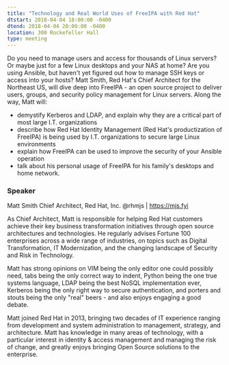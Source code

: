 ```yaml
---
title: "Technology and Real World Uses of FreeIPA with Red Hat"
dtstart: 2018-04-04 18:00:00 -0400
dtend: 2018-04-04 20:00:00 -0400
location: 300 Rockefeller Hall
type: meeting
---
```

Do you need to manage users and access for thousands of Linux servers?
Or maybe just for a few Linux desktops and your NAS at home? Are you
using Ansible, but haven't yet figured out how to manage SSH keys or
access into your hosts? Matt Smith, Red Hat's Chief Architect for the
Northeast US, will dive deep into FreeIPA - an open source project to
deliver users, groups, and security policy management for Linux
servers. Along the way, Matt will:

* demystify Kerberos and LDAP, and explain why they are a critical part of most large I.T. organizations
* describe how Red Hat Identity Management (Red Hat's productization
  of FreeIPA) is being used by I.T. organizations to secure large
  Linux environments
* explain how FreeIPA can be used to improve the security of your Ansible operation
* talk about his personal usage of FreeIPA for his family's desktops
  and home network.

### Speaker ###

Matt Smith
Chief Architect, Red Hat, Inc.
@rhmjs | https://mjs.fyi

As Chief Architect, Matt is responsible for helping Red Hat customers
achieve their key business transformation initiatives through open
source architectures and technologies. He regularly advises Fortune
100 enterprises across a wide range of industries, on topics such as
Digital Transformation, IT Modernization, and the changing landscape
of Security and Risk in Technology.

Matt has strong opinions on VIM being the only editor one could
possibly need, tabs being the only correct way to indent, Python being
the one true systems language, LDAP being the best NoSQL
implementation ever, Kerberos being the only right way to secure
authentication, and porters and stouts being the only "real" beers -
and also enjoys engaging a good debate.

Matt joined Red Hat in 2013, bringing two decades of IT experience
ranging from development and system administration to management,
strategy, and architecture.  Matt has knowledge in many areas of
technology, with a particular interest in identity & access management
and managing the risk of change, and greatly enjoys bringing Open
Source solutions to the enterprise.
